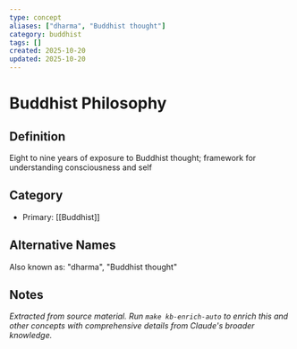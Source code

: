 ```yaml
---
type: concept
aliases: ["dharma", "Buddhist thought"]
category: buddhist
tags: []
created: 2025-10-20
updated: 2025-10-20
---
```


# Buddhist Philosophy

## Definition

Eight to nine years of exposure to Buddhist thought; framework for understanding consciousness and self

## Category

- Primary: [[Buddhist]]

## Alternative Names

Also known as: "dharma", "Buddhist thought"

## Notes

*Extracted from source material. Run `make kb-enrich-auto` to enrich this and other concepts with comprehensive details from Claude's broader knowledge.*

